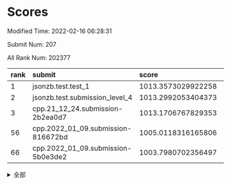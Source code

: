 # Scores

Modified Time: 2022-02-16 06:28:31

Submit Num: 207

All Rank Num: 202377

| rank |               submit               |       score        |       sigma        | pk_num |
| :--- | :--------------------------------- | :----------------- | :----------------- | :----- |
| 1    | jsonzb.test.test_1                 | 1013.3573029922258 | 0.8161710510509008 | 3910   |
| 2    | jsonzb.test.submission_level_4     | 1013.2992053404373 | 0.8217685435456168 | 3913   |
| 3    | cpp.21_12_24.submission-2b2ea0d7   | 1013.1706767829353 | 0.7919662566663335 | 3906   |
| 56   | cpp.2022_01_09.submission-816672bd | 1005.0118316165806 | 0.7197742018241591 | 3910   |
| 66   | cpp.2022_01_09.submission-5b0e3de2 | 1003.7980702356497 | 0.7152069460977086 | 3908   |


<details>
<summary>全部</summary>

| rank |                 submit                 |       score        |       sigma        | pk_num |
| :--- | :------------------------------------- | :----------------- | :----------------- | :----- |
| 1    | jsonzb.test.test_1                     | 1013.3573029922258 | 0.8161710510509008 | 3910   |
| 2    | jsonzb.test.submission_level_4         | 1013.2992053404373 | 0.8217685435456168 | 3913   |
| 3    | cpp.21_12_24.submission-2b2ea0d7       | 1013.1706767829353 | 0.7919662566663335 | 3906   |
| 4    | gobigger.level_3.submission_level_3_24 | 1012.2728603610897 | 0.7737124177127523 | 3910   |
| 5    | gobigger.level_3.submission_level_3_16 | 1011.6574542920529 | 0.7944706499352879 | 3913   |
| 6    | gobigger.level_3.submission_level_3_38 | 1011.3022564183333 | 0.7542102743024786 | 3911   |
| 7    | gobigger.level_3.submission_level_3_41 | 1011.2206024756523 | 0.7813439080102643 | 3910   |
| 8    | gobigger.level_3.submission_level_3_9  | 1011.2171493740284 | 0.7775044232258012 | 3908   |
| 9    | gobigger.level_3.submission_level_3_5  | 1011.1040701992418 | 0.7820764408225794 | 3916   |
| 10   | gobigger.level_3.submission_level_3_20 | 1011.0369950571759 | 0.7661263848712981 | 3909   |
| 11   | gobigger.level_3.submission_level_3_45 | 1010.9904310351607 | 0.7975843455365499 | 3908   |
| 12   | gobigger.level_3.submission_level_3_2  | 1010.9559524137169 | 0.7973041393515756 | 3912   |
| 13   | gobigger.level_3.submission_level_3_31 | 1010.8576418298061 | 0.7623606173146978 | 3912   |
| 14   | gobigger.level_3.submission_level_3_30 | 1010.8447888672604 | 0.800550410706403  | 3918   |
| 15   | gobigger.level_3.submission_level_3_44 | 1010.8253040041059 | 0.7693381980643489 | 3912   |
| 16   | gobigger.level_3.submission_level_3_1  | 1010.7385736396208 | 0.7785068304319851 | 3913   |
| 17   | gobigger.level_3.submission_level_3_23 | 1010.6776752498648 | 0.7638915470076714 | 3912   |
| 18   | gobigger.level_3.submission_level_3_17 | 1010.4944559800584 | 0.7475916319994081 | 3916   |
| 19   | gobigger.level_3.submission_level_3_36 | 1010.3927332763881 | 0.7581301878058221 | 3907   |
| 20   | gobigger.level_3.submission_level_3_37 | 1010.3345653099291 | 0.7385181863597994 | 3913   |
| 21   | gobigger.level_3.submission_level_3_3  | 1010.3235084278032 | 0.7841940014474001 | 3908   |
| 22   | gobigger.level_3.submission_level_3_18 | 1010.2708103691568 | 0.7530531232159099 | 3914   |
| 23   | gobigger.level_3.submission_level_3_8  | 1010.2383789773605 | 0.7695434472930089 | 3911   |
| 24   | gobigger.level_3.submission_level_3_10 | 1010.219620394392  | 0.7521739446015093 | 3913   |
| 25   | gobigger.level_3.submission_level_3_35 | 1010.1680691747533 | 0.7474569218468973 | 3912   |
| 26   | gobigger.level_3.submission_level_3_21 | 1010.0264910679732 | 0.7578179487968598 | 3907   |
| 27   | gobigger.level_3.submission_level_3_13 | 1009.9584518488423 | 0.7685765477137795 | 3908   |
| 28   | gobigger.level_3.submission_level_3_49 | 1009.9337128888009 | 0.7411956834128351 | 3908   |
| 29   | gobigger.level_3.submission_level_3_14 | 1009.928200989374  | 0.7526644559362631 | 3912   |
| 30   | gobigger.level_3.submission_level_3_0  | 1009.8026048092295 | 0.7831267637325585 | 3905   |
| 31   | gobigger.level_3.submission_level_3_48 | 1009.8022849740607 | 0.7652365168714907 | 3907   |
| 32   | gobigger.level_3.submission_level_3_39 | 1009.7872650858706 | 0.7383214841579714 | 3915   |
| 33   | gobigger.level_3.submission_level_3_47 | 1009.7568103311481 | 0.7455499653739195 | 3910   |
| 34   | gobigger.level_3.submission_level_3_28 | 1009.7457880621103 | 0.7534730415997791 | 3914   |
| 35   | gobigger.level_3.submission_level_3_42 | 1009.6896866982887 | 0.7380162886870117 | 3909   |
| 36   | gobigger.level_3.submission_level_3_32 | 1009.5849317565949 | 0.7757386222276852 | 3907   |
| 37   | gobigger.level_3.submission_level_3_25 | 1009.5598704380087 | 0.7442251473198548 | 3913   |
| 38   | gobigger.level_3.submission_level_3_7  | 1009.5498711204712 | 0.7661197635202058 | 3915   |
| 39   | gobigger.level_3.submission_level_3_4  | 1009.4739158509245 | 0.7518453945687205 | 3905   |
| 40   | gobigger.level_3.submission_level_3_34 | 1009.2975957319326 | 0.7566038621165176 | 3906   |
| 41   | gobigger.level_3.submission_level_3_15 | 1009.2804758376593 | 0.7494093451366266 | 3913   |
| 42   | gobigger.level_3.submission_level_3_22 | 1009.2799906144111 | 0.75337233477558   | 3911   |
| 43   | gobigger.level_3.submission_level_3_19 | 1009.2738106428234 | 0.758511329831842  | 3915   |
| 44   | gobigger.level_3.submission_level_3_43 | 1009.2615082337337 | 0.7331229054078714 | 3909   |
| 45   | gobigger.level_3.submission_level_3_40 | 1009.0914778431658 | 0.7727276849191171 | 3910   |
| 46   | gobigger.level_3.submission_level_3_46 | 1009.081099559613  | 0.7525627977755132 | 3906   |
| 47   | gobigger.level_3.submission_level_3_11 | 1009.0638808684649 | 0.7425093427253587 | 3907   |
| 48   | gobigger.level_3.submission_level_3_29 | 1008.9765290259654 | 0.7436202622415867 | 3910   |
| 49   | gobigger.level_3.submission_level_3_27 | 1008.923703765424  | 0.7519159666971872 | 3912   |
| 50   | gobigger.level_3.submission_level_3_33 | 1008.9159859996865 | 0.7368592460664392 | 3907   |
| 51   | gobigger.level_3.submission_level_3_6  | 1008.7418354661224 | 0.7447132402744118 | 3917   |
| 52   | gobigger.level_3.submission_level_3_26 | 1008.6670013496577 | 0.7511136794531198 | 3912   |
| 53   | gobigger.level_3.submission_level_3_12 | 1007.5601986457978 | 0.7374723825134187 | 3911   |
| 54   | gobigger.level_1.submission_level_1_35 | 1005.277666430862  | 0.7183704061567804 | 3908   |
| 55   | gobigger.level_1.submission_level_1_26 | 1005.0512304959407 | 0.7239596379088098 | 3910   |
| 56   | cpp.2022_01_09.submission-816672bd     | 1005.0118316165806 | 0.7197742018241591 | 3910   |
| 57   | gobigger.level_1.submission_level_1_20 | 1004.5920623917254 | 0.7167398357434185 | 3907   |
| 58   | gobigger.level_1.submission_level_1_24 | 1004.4829673953614 | 0.7371653865295859 | 3915   |
| 59   | gobigger.level_1.submission_level_1_30 | 1004.4623828258917 | 0.7208668028418982 | 3912   |
| 60   | gobigger.level_1.submission_level_1_37 | 1004.3713185900771 | 0.7160918496487843 | 3911   |
| 61   | gobigger.level_1.submission_level_1_13 | 1004.1232051740342 | 0.7267122584803274 | 3910   |
| 62   | gobigger.level_1.submission_level_1_40 | 1004.0172097543864 | 0.7224366243116155 | 3907   |
| 63   | gobigger.level_1.submission_level_1_5  | 1003.9774972117004 | 0.7193793661883169 | 3908   |
| 64   | gobigger.level_1.submission_level_1_16 | 1003.9225072342235 | 0.7229083063919062 | 3913   |
| 65   | gobigger.level_1.submission_level_1_49 | 1003.8594467066673 | 0.7213305046733955 | 3911   |
| 66   | cpp.2022_01_09.submission-5b0e3de2     | 1003.7980702356497 | 0.7152069460977086 | 3908   |
| 67   | gobigger.level_1.submission_level_1_1  | 1003.7740904297094 | 0.705741090560966  | 3911   |
| 68   | gobigger.level_1.submission_level_1_21 | 1003.6885083738388 | 0.7285160667762887 | 3907   |
| 69   | gobigger.level_1.submission_level_1_43 | 1003.668647885964  | 0.708772761956594  | 3910   |
| 70   | gobigger.level_1.submission_level_1_47 | 1003.6618003099819 | 0.7234575613515416 | 3912   |
| 71   | gobigger.level_1.submission_level_1_4  | 1003.6263382885437 | 0.7272452618558655 | 3916   |
| 72   | gobigger.level_1.submission_level_1_28 | 1003.5937526130778 | 0.7132594425869936 | 3910   |
| 73   | gobigger.level_1.submission_level_1_46 | 1003.5920845443402 | 0.7191869420249721 | 3909   |
| 74   | gobigger.level_1.submission_level_1_15 | 1003.4199666150026 | 0.7020813936440615 | 3906   |
| 75   | gobigger.level_1.submission_level_1_34 | 1003.3844717398079 | 0.7134024186606501 | 3911   |
| 76   | gobigger.level_1.submission_level_1_22 | 1003.3750725123023 | 0.7156696567565684 | 3912   |
| 77   | gobigger.level_1.submission_level_1_44 | 1003.3549780032218 | 0.7195267202092323 | 3910   |
| 78   | gobigger.level_1.submission_level_1_11 | 1003.2808386956739 | 0.725191303838816  | 3911   |
| 79   | gobigger.level_1.submission_level_1_17 | 1003.2639175250923 | 0.7015835476324642 | 3909   |
| 80   | gobigger.level_1.submission_level_1_6  | 1003.1889192435565 | 0.7249581633394356 | 3914   |
| 81   | gobigger.level_1.submission_level_1_45 | 1003.1866512430479 | 0.7194605340434629 | 3907   |
| 82   | gobigger.level_1.submission_level_1_18 | 1003.0979391555728 | 0.7143132558373841 | 3907   |
| 83   | gobigger.level_1.submission_level_1_10 | 1003.0375839583795 | 0.722131821881638  | 3915   |
| 84   | gobigger.level_1.submission_level_1_19 | 1002.9546006028096 | 0.7164214180067274 | 3907   |
| 85   | gobigger.level_1.submission_level_1_41 | 1002.9536688446904 | 0.7240092363825876 | 3917   |
| 86   | gobigger.level_1.submission_level_1_3  | 1002.923898809678  | 0.7093807255878491 | 3909   |
| 87   | gobigger.level_1.submission_level_1_27 | 1002.9178986661748 | 0.7162142749077642 | 3912   |
| 88   | gobigger.level_1.submission_level_1_7  | 1002.8833454658406 | 0.7223148306707812 | 3906   |
| 89   | gobigger.level_1.submission_level_1_2  | 1002.839952090934  | 0.7099275427390055 | 3914   |
| 90   | gobigger.level_1.submission_level_1_9  | 1002.8129124730067 | 0.7045607377279036 | 3912   |
| 91   | gobigger.level_1.submission_level_1_23 | 1002.7694515425462 | 0.72000256416592   | 3911   |
| 92   | gobigger.level_1.submission_level_1_31 | 1002.7590240204145 | 0.7126805239625875 | 3909   |
| 93   | gobigger.level_1.submission_level_1_33 | 1002.750737954816  | 0.7155936394549712 | 3913   |
| 94   | gobigger.level_1.submission_level_1_8  | 1002.7428606857395 | 0.7116982210526829 | 3908   |
| 95   | gobigger.level_1.submission_level_1_12 | 1002.6807777986941 | 0.7178926739488081 | 3911   |
| 96   | gobigger.level_1.submission_level_1_36 | 1002.5483203947769 | 0.7156132132838992 | 3912   |
| 97   | gobigger.level_1.submission_level_1_14 | 1002.5215082204695 | 0.7063670347697659 | 3913   |
| 98   | gobigger.level_1.submission_level_1_32 | 1002.4342959089297 | 0.6996808244112289 | 3913   |
| 99   | gobigger.level_1.submission_level_1_48 | 1002.4273186831374 | 0.734698655343157  | 3915   |
| 100  | gobigger.level_1.submission_level_1_25 | 1002.1495676238936 | 0.7106283355267317 | 3913   |
| 101  | gobigger.level_1.submission_level_1_42 | 1002.0942768501523 | 0.7229895374418696 | 3912   |
| 102  | gobigger.level_1.submission_level_1_29 | 1002.0674298923489 | 0.7161408283854707 | 3915   |
| 103  | gobigger.level_1.submission_level_1_38 | 1002.0552077367895 | 0.7123780340747059 | 3909   |
| 104  | gobigger.level_1.submission_level_1_0  | 1001.961024065116  | 0.7091442930668407 | 3910   |
| 105  | gobigger.level_1.submission_level_1_39 | 1001.4267822196755 | 0.7117190406932887 | 3909   |
| 106  | gobigger.random.submission_random_2    | 997.1957930025089  | 0.7210783474729717 | 3911   |
| 107  | gobigger.random.submission_random_25   | 997.0663641008749  | 0.7016570921696569 | 3909   |
| 108  | gobigger.random.submission_random_33   | 997.062395618758   | 0.7051360462125386 | 3907   |
| 109  | gobigger.random.submission_random_14   | 996.9648109222478  | 0.700429725364953  | 3914   |
| 110  | gobigger.random.submission_random_11   | 996.703053983568   | 0.7283576091658928 | 3915   |
| 111  | gobigger.random.submission_random_29   | 996.6979210244722  | 0.7133143973818316 | 3911   |
| 112  | gobigger.random.submission_random_48   | 996.482520166425   | 0.7052162328080602 | 3911   |
| 113  | gobigger.random.submission_random_38   | 996.4677531316473  | 0.7031164658311538 | 3913   |
| 114  | gobigger.random.submission_random_44   | 996.4664463757022  | 0.6960962177061176 | 3915   |
| 115  | gobigger.random.submission_random_47   | 996.3994709203931  | 0.7094349542167265 | 3911   |
| 116  | gobigger.random.submission_random_34   | 996.3021462537772  | 0.7241981460145165 | 3912   |
| 117  | gobigger.random.submission_random_37   | 996.2288813305229  | 0.7125041193464056 | 3909   |
| 118  | gobigger.random.submission_random_4    | 996.2097681086656  | 0.7117561697637007 | 3907   |
| 119  | gobigger.random.submission_random_26   | 996.199144627749   | 0.7131531760829702 | 3910   |
| 120  | gobigger.random.submission_random_5    | 996.1880380022303  | 0.7039191282787138 | 3906   |
| 121  | gobigger.random.submission_random_17   | 996.184616257523   | 0.7114884042318215 | 3914   |
| 122  | gobigger.random.submission_random_43   | 996.1760392077107  | 0.7186091820077855 | 3907   |
| 123  | gobigger.random.submission_random_3    | 996.1679274020689  | 0.7147012964129272 | 3915   |
| 124  | gobigger.random.submission_random_32   | 996.0991023640898  | 0.7071166976376815 | 3912   |
| 125  | gobigger.random.submission_random_42   | 996.096567250611   | 0.7114605669684075 | 3907   |
| 126  | gobigger.random.submission_random_39   | 996.0770820584868  | 0.705562395633442  | 3910   |
| 127  | gobigger.random.submission_random_10   | 996.0459999116363  | 0.7021717478614721 | 3912   |
| 128  | gobigger.random.submission_random_23   | 995.9956930072414  | 0.7081016102387256 | 3910   |
| 129  | gobigger.random.submission_random_6    | 995.9933072627414  | 0.7062069759172552 | 3910   |
| 130  | gobigger.random.submission_random_28   | 995.977600036278   | 0.7191966545878024 | 3913   |
| 131  | gobigger.random.submission_random_45   | 995.97702420299    | 0.7041931274329365 | 3910   |
| 132  | gobigger.random.submission_random_15   | 995.9688424498206  | 0.7101103137559078 | 3914   |
| 133  | gobigger.random.submission_random_16   | 995.9517289794255  | 0.7013113570650013 | 3905   |
| 134  | gobigger.random.submission_random_46   | 995.8914401646861  | 0.7174875328985378 | 3909   |
| 135  | gobigger.random.submission_random_13   | 995.8881564625433  | 0.710618052131883  | 3912   |
| 136  | gobigger.random.submission_random_21   | 995.8619150261225  | 0.7141383989277447 | 3911   |
| 137  | gobigger.random.submission_random_0    | 995.8386380481895  | 0.7164582697816166 | 3910   |
| 138  | gobigger.random.submission_random_7    | 995.8085141561537  | 0.7223492778851563 | 3910   |
| 139  | gobigger.random.submission_random_31   | 995.7680668415221  | 0.6972736961703039 | 3912   |
| 140  | gobigger.random.submission_random_9    | 995.7353958021046  | 0.7053262549512125 | 3916   |
| 141  | gobigger.random.submission_random_49   | 995.6704259478653  | 0.7167178027394938 | 3907   |
| 142  | gobigger.random.submission_random_30   | 995.6536902042333  | 0.7189805444183236 | 3913   |
| 143  | gobigger.random.submission_random_8    | 995.5543628566129  | 0.7102610040386262 | 3906   |
| 144  | gobigger.random.submission_random_1    | 995.538409831784   | 0.7161874609416133 | 3916   |
| 145  | gobigger.random.submission_random_18   | 995.4573775031218  | 0.7176754608651535 | 3908   |
| 146  | gobigger.random.submission_random_12   | 995.4556960578549  | 0.7091188540135249 | 3908   |
| 147  | gobigger.random.submission_random_19   | 995.3662509676266  | 0.7071896431413001 | 3911   |
| 148  | gobigger.random.submission_random_22   | 995.327654836292   | 0.722325986386746  | 3916   |
| 149  | gobigger.random.submission_random_41   | 995.2101130174035  | 0.723226532244481  | 3911   |
| 150  | gobigger.random.submission_random_36   | 995.1057258560134  | 0.7050177037306713 | 3907   |
| 151  | gobigger.random.submission_random_35   | 995.0552424887669  | 0.7133998969626117 | 3905   |
| 152  | gobigger.random.submission_random_27   | 994.9946900127945  | 0.7033591531476308 | 3911   |
| 153  | gobigger.random.submission_random_40   | 994.9587393440454  | 0.7139103408270768 | 3909   |
| 154  | gobigger.random.submission_random_20   | 994.9547302253468  | 0.7111944773142583 | 3910   |
| 155  | gobigger.level_2.submission_level_2_37 | 994.6771592575514  | 0.7260171312847261 | 3910   |
| 156  | gobigger.random.submission_random_24   | 994.5656950997171  | 0.70634364551892   | 3911   |
| 157  | gobigger.level_2.submission_level_2_39 | 994.0892337225652  | 0.730565005492549  | 3909   |
| 158  | gobigger.level_2.submission_level_2_4  | 993.8790991535503  | 0.7270071600234203 | 3910   |
| 159  | gobigger.level_2.submission_level_2_27 | 993.8692062669598  | 0.7398115866351762 | 3913   |
| 160  | gobigger.level_2.submission_level_2_34 | 993.8090579239824  | 0.7249483068317455 | 3912   |
| 161  | gobigger.level_2.submission_level_2_21 | 993.6779251087052  | 0.729641068762754  | 3905   |
| 162  | gobigger.level_2.submission_level_2_45 | 993.5895865413249  | 0.722318473240021  | 3912   |
| 163  | gobigger.level_2.submission_level_2_16 | 993.4713483215382  | 0.7247791899203267 | 3911   |
| 164  | gobigger.level_2.submission_level_2_2  | 993.3220081927167  | 0.733383003857749  | 3914   |
| 165  | gobigger.level_2.submission_level_2_36 | 993.1853153126509  | 0.7568571177474203 | 3912   |
| 166  | gobigger.level_2.submission_level_2_9  | 993.1387588542974  | 0.7273360140804213 | 3907   |
| 167  | gobigger.level_2.submission_level_2_23 | 992.9261641755104  | 0.7260002072872803 | 3910   |
| 168  | gobigger.level_2.submission_level_2_15 | 992.9228063102028  | 0.7378146547629008 | 3909   |
| 169  | gobigger.level_2.submission_level_2_24 | 992.9150199750909  | 0.7309755163620736 | 3912   |
| 170  | gobigger.level_2.submission_level_2_26 | 992.9018007722528  | 0.7399348436522535 | 3910   |
| 171  | gobigger.level_2.submission_level_2_10 | 992.7700484939583  | 0.7398000110779445 | 3910   |
| 172  | gobigger.level_2.submission_level_2_31 | 992.6927880904678  | 0.7371312522336148 | 3908   |
| 173  | gobigger.level_2.submission_level_2_30 | 992.5917220802565  | 0.7379412473428504 | 3906   |
| 174  | gobigger.level_2.submission_level_2_1  | 992.3079067313429  | 0.7260637857343695 | 3910   |
| 175  | gobigger.level_2.submission_level_2_49 | 992.2466696784861  | 0.7410645394250223 | 3908   |
| 176  | gobigger.level_2.submission_level_2_42 | 992.2343968883575  | 0.7459584043425467 | 3912   |
| 177  | gobigger.level_2.submission_level_2_29 | 992.2237592921368  | 0.742190220884347  | 3913   |
| 178  | gobigger.level_2.submission_level_2_28 | 992.1617580519368  | 0.7292845853710538 | 3915   |
| 179  | gobigger.level_2.submission_level_2_18 | 991.9929703597406  | 0.7326316722812453 | 3914   |
| 180  | gobigger.level_2.submission_level_2_22 | 991.9893970950428  | 0.7430186093383858 | 3908   |
| 181  | gobigger.level_2.submission_level_2_8  | 991.972301293874   | 0.7308820789166153 | 3913   |
| 182  | gobigger.level_2.submission_level_2_47 | 991.8875545274733  | 0.7377698367863047 | 3907   |
| 183  | gobigger.level_2.submission_level_2_5  | 991.805010049833   | 0.7464468205598509 | 3913   |
| 184  | gobigger.level_2.submission_level_2_32 | 991.7628442265991  | 0.7780938663304863 | 3914   |
| 185  | gobigger.level_2.submission_level_2_6  | 991.74180560729    | 0.7341738422225391 | 3914   |
| 186  | gobigger.level_2.submission_level_2_7  | 991.7066690168413  | 0.7417336370274377 | 3915   |
| 187  | gobigger.level_2.submission_level_2_19 | 991.6384735468779  | 0.7428406420191878 | 3912   |
| 188  | gobigger.level_2.submission_level_2_40 | 991.3749542872432  | 0.7382968440927593 | 3907   |
| 189  | gobigger.level_2.submission_level_2_41 | 991.3114625878911  | 0.7660225476774004 | 3913   |
| 190  | gobigger.level_2.submission_level_2_44 | 991.1760122124391  | 0.7654670479663537 | 3914   |
| 191  | gobigger.level_2.submission_level_2_33 | 991.1364327558578  | 0.7407161088593331 | 3910   |
| 192  | gobigger.level_2.submission_level_2_43 | 991.0528845718779  | 0.7627557701691597 | 3912   |
| 193  | gobigger.level_2.submission_level_2_25 | 991.0485922322254  | 0.751528435929461  | 3910   |
| 194  | gobigger.level_2.submission_level_2_17 | 991.0422806800265  | 0.7700860860279218 | 3914   |
| 195  | gobigger.level_2.submission_level_2_13 | 990.9887496432123  | 0.7566027953915392 | 3909   |
| 196  | gobigger.level_2.submission_level_2_46 | 990.9588872256516  | 0.7869407316960029 | 3913   |
| 197  | gobigger.level_2.submission_level_2_35 | 990.8791450597935  | 0.7689618059913562 | 3912   |
| 198  | gobigger.level_2.submission_level_2_11 | 990.7944712186346  | 0.7627662123301238 | 3912   |
| 199  | gobigger.level_2.submission_level_2_0  | 990.6552614576715  | 0.7763822236979663 | 3907   |
| 200  | gobigger.level_2.submission_level_2_38 | 990.5307896305682  | 0.743652110966209  | 3912   |
| 201  | gobigger.level_2.submission_level_2_3  | 990.4217073845562  | 0.7497092152464249 | 3915   |
| 202  | gobigger.level_2.submission_level_2_48 | 990.3397419346292  | 0.7687012391466239 | 3911   |
| 203  | gobigger.level_2.submission_level_2_20 | 990.2457953098032  | 0.7580470234032617 | 3903   |
| 204  | gobigger.level_2.submission_level_2_14 | 990.092474374704   | 0.7520309436042563 | 3911   |
| 205  | gobigger.level_2.submission_level_2_12 | 990.0815036989441  | 0.7628803856829214 | 3909   |
| 206  | gobigger.none.submission_none_1        | 978.5423210231702  | 1.2507286761303018 | 3906   |
| 207  | gobigger.none.submission_none_0        | 977.8577752086508  | 1.3810467244226081 | 3909   |

</details>